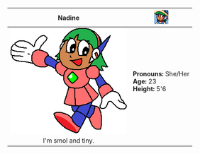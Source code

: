 |                     **Nadine**                    | ![She's here!](assets\images\mugshots\prototypen\nadineneutral.png) |
|:-------------------------------------------------:|---------------------------------------------------------------------|
| ![She's here!](assets\images\profiles\nadine.png) | **Pronouns:** She/Her<br>**Age:** 23<br>**Height:** 5'6             |
|I'm smol and tiny.|                                                                     |